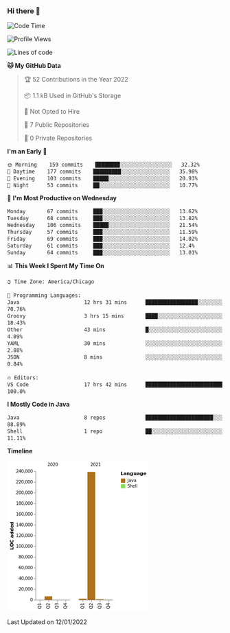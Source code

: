 ### Hi there 👋


<!--START_SECTION:waka-->
![Code Time](http://img.shields.io/badge/Code%20Time-1%2C962%20hrs%2016%20mins-blue)

![Profile Views](http://img.shields.io/badge/Profile%20Views-0-blue)

![Lines of code](https://img.shields.io/badge/From%20Hello%20World%20I%27ve%20Written-249%20Thousand%20lines%20of%20code-blue)

**🐱 My GitHub Data** 

> 🏆 52 Contributions in the Year 2022
 > 
> 📦 1.1 kB Used in GitHub's Storage 
 > 
> 🚫 Not Opted to Hire
 > 
> 📜 7 Public Repositories 
 > 
> 🔑 0 Private Repositories  
 > 
**I'm an Early 🐤** 

```text
🌞 Morning    159 commits    ████████░░░░░░░░░░░░░░░░░   32.32% 
🌆 Daytime    177 commits    █████████░░░░░░░░░░░░░░░░   35.98% 
🌃 Evening    103 commits    █████░░░░░░░░░░░░░░░░░░░░   20.93% 
🌙 Night      53 commits     ██░░░░░░░░░░░░░░░░░░░░░░░   10.77%

```
📅 **I'm Most Productive on Wednesday** 

```text
Monday       67 commits     ███░░░░░░░░░░░░░░░░░░░░░░   13.62% 
Tuesday      68 commits     ███░░░░░░░░░░░░░░░░░░░░░░   13.82% 
Wednesday    106 commits    █████░░░░░░░░░░░░░░░░░░░░   21.54% 
Thursday     57 commits     ███░░░░░░░░░░░░░░░░░░░░░░   11.59% 
Friday       69 commits     ███░░░░░░░░░░░░░░░░░░░░░░   14.02% 
Saturday     61 commits     ███░░░░░░░░░░░░░░░░░░░░░░   12.4% 
Sunday       64 commits     ███░░░░░░░░░░░░░░░░░░░░░░   13.01%

```


📊 **This Week I Spent My Time On** 

```text
⌚︎ Time Zone: America/Chicago

💬 Programming Languages: 
Java                     12 hrs 31 mins      █████████████████░░░░░░░░   70.76% 
Groovy                   3 hrs 15 mins       ████░░░░░░░░░░░░░░░░░░░░░   18.43% 
Other                    43 mins             █░░░░░░░░░░░░░░░░░░░░░░░░   4.09% 
YAML                     30 mins             ░░░░░░░░░░░░░░░░░░░░░░░░░   2.88% 
JSON                     8 mins              ░░░░░░░░░░░░░░░░░░░░░░░░░   0.84%

🔥 Editors: 
VS Code                  17 hrs 42 mins      █████████████████████████   100.0%

```

**I Mostly Code in Java** 

```text
Java                     8 repos             ██████████████████████░░░   88.89% 
Shell                    1 repo              ██░░░░░░░░░░░░░░░░░░░░░░░   11.11%

```


**Timeline**

![Chart not found](https://raw.githubusercontent.com/powercasgamer/powercasgamer/master/charts/bar_graph.png) 


 Last Updated on 12/01/2022
<!--END_SECTION:waka-->
